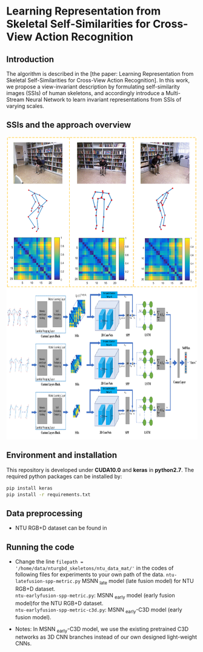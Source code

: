 # Learning Representation from Skeletal Self-Similarities for Cross-View Action Recognition
## Introduction
The algorithm is described in the [the paper: Learning Representation from Skeletal Self-Similarities for Cross-View Action Recognition]. In this work, we propose a view-invariant description by formulating self-similarity images (SSIs) of human skeletons, and accordingly introduce a Multi-Stream Neural Network to learn invariant representations from SSIs of varying scales. 

## SSIs and the approach overview 
<img align="center" height="400"  src="docs/teaser1.png">

<img align="center" height="400"  src="docs/teaser2.png">

## Environment and installation
This repository is developed under **CUDA10.0** and **keras** in **python2.7**. The required python packages can be installed by:
```bash
pip install keras
pip install -r requirements.txt
```
## Data preprocessing
- NTU RGB+D dataset can be found in 

## Running the code
- Change the line `filepath = '/home/data/nturgbd_skeletons/ntu_data_mat/'` in the codes of following files for experiments to your own path of the data. 
`ntu-latefusion-spp-metric.py` MSNN <sub>late</sub> model (late fusion model) for NTU RGB+D dataset.  
`ntu-earlyfusion-spp-metric.py`: MSNN <sub>early</sub> model (early fusion model)for the NTU RGB+D dataset.  
`ntu-earlyfusion-spp-metric-c3d.py`: MSNN <sub>early</sub>-C3D model (early fusion model). 

- Notes: In MSNN <sub>early</sub>-C3D model, we use the existing pretrained C3D networks as 3D CNN branches instead of our own designed light-weight CNNs.
